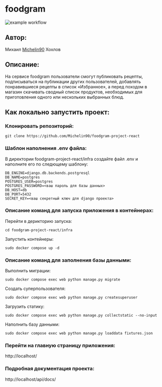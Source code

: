 # foodgram
![example workflow](https://github.com/Michelin90/foodgram-project-react/actions/workflows/main.yml/badge.svg)

## Автор:

Михаил [Michelin90](https://github.com/Michelin90) Хохлов

## Описание:

На сервисе foodgram пользователи смогут публиковать рецепты, 
подписываться на публикации других пользователей, 
добавлять понравившиеся рецепты в список «Избранное», 
а перед походом в магазин скачивать сводный список продуктов, 
необходимых для приготовления одного или нескольких выбранных блюд.

## Как  локально запустить проект:

### Клонировать репозиторий:

```
git clone https://github.com/Michelin90/foodgram-project-react
```

### Шаблон наполнения .env файла:

В директории foodgram-project-react/infra создайте файл .env и наполните его по следющему шаблону:

```
DB_ENGINE=django.db.backends.postgresql
DB_NAME=postgres
POSTGRES_USER=postgres
POSTGRES_PASSWORD=<ваш пароль для базы данных>
DB_HOST=db
DB_PORT=5432
SECRET_KEY=<ваш секретный ключ для django проекта>
```

### Описание команд для запуска приложения в контейнерах:

Перейти в дерикторию запуска:

```
cd foodgram-project-react/infra
```

Запустить контейнеры:

```
sudo docker compose up -d
```

### Описание команд для заполнения базы данными:

Выполнить миграции:

```
sudo docker compose exec web python manage.py migrate
```
Создать суперпользователя:

```
sudo docker compose exec web python manage.py createsuperuser
```

Загрузить статику:

```
sudo docker compose exec web python manage.py collectstatic --no-input
```

Наполнить базу данными:
```
sudo docker compose exec web python manage.py loaddata fixtures.json
```

### Перейти на главную страницу приложения:
http://localhost/

### Подробная документация проекта:
http://localhost/api/docs/

